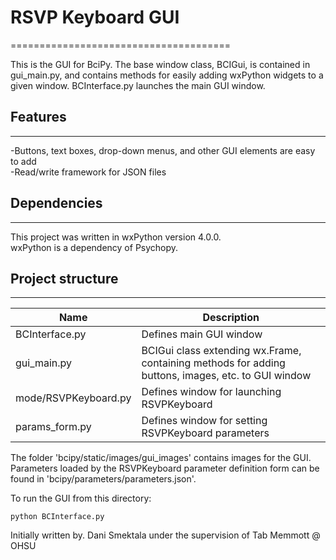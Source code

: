 # RSVP Keyboard GUI
======================================

This is the GUI for BciPy. The base window class, BCIGui, is contained in gui_main.py, and contains methods for easily adding wxPython widgets to a given window. BCInterface.py launches the main GUI window. 

## Features
-----------

-Buttons, text boxes, drop-down menus, and other GUI elements are easy to add  
-Read/write framework for JSON files  

## Dependencies
-------------
This project was written in wxPython version 4.0.0.  
wxPython is a dependency of Psychopy.

## Project structure
---------------
Name | Description
------------- | -------------
BCInterface.py | Defines main GUI window
gui_main.py | BCIGui class extending wx.Frame, containing methods for adding buttons, images, etc. to GUI window
mode/RSVPKeyboard.py | Defines window for launching RSVPKeyboard
params_form.py | Defines window for setting RSVPKeyboard parameters


The folder 'bcipy/static/images/gui_images' contains images for the GUI.
Parameters loaded by the RSVPKeyboard parameter definition form can be found in 'bcipy/parameters/parameters.json'.

To run the GUI from this directory:  

`python BCInterface.py`  


Initially written by. Dani Smektala under the supervision of Tab Memmott @ OHSU
